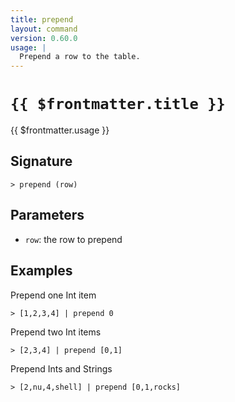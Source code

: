 ```yaml
---
title: prepend
layout: command
version: 0.60.0
usage: |
  Prepend a row to the table.
---
```


# `{{ $frontmatter.title }}`

<div style='white-space: pre-wrap;'>{{ $frontmatter.usage }}</div>

## Signature

`> prepend (row)`

## Parameters

- `row`: the row to prepend

## Examples

Prepend one Int item

```shell
> [1,2,3,4] | prepend 0
```

Prepend two Int items

```shell
> [2,3,4] | prepend [0,1]
```

Prepend Ints and Strings

```shell
> [2,nu,4,shell] | prepend [0,1,rocks]
```
